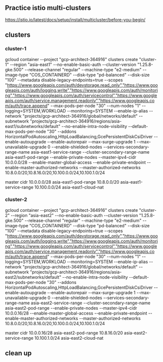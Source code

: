 ## Practice istio multi-clusters
https://istio.io/latest/docs/setup/install/multicluster/before-you-begin/

## clusters

### cluster-1

gcloud container --project "gcp-architect-364916" clusters create "cluster-1" --region "asia-east1" --no-enable-basic-auth --cluster-version "1.25.8-gke.500" --release-channel "regular" --machine-type "e2-medium" --image-type "COS_CONTAINERD" --disk-type "pd-balanced" --disk-size "100" --metadata disable-legacy-endpoints=true --scopes "https://www.googleapis.com/auth/devstorage.read_only","https://www.googleapis.com/auth/logging.write","https://www.googleapis.com/auth/monitoring","https://www.googleapis.com/auth/servicecontrol","https://www.googleapis.com/auth/service.management.readonly","https://www.googleapis.com/auth/trace.append" --max-pods-per-node "30" --num-nodes "1" --logging=SYSTEM,WORKLOAD --monitoring=SYSTEM --enable-ip-alias --network "projects/gcp-architect-364916/global/networks/default" --subnetwork "projects/gcp-architect-364916/regions/asia-east1/subnetworks/default" --no-enable-intra-node-visibility --default-max-pods-per-node "30" --addons HorizontalPodAutoscaling,HttpLoadBalancing,GcePersistentDiskCsiDriver --enable-autoupgrade --enable-autorepair --max-surge-upgrade 1 --max-unavailable-upgrade 0 --enable-shielded-nodes --services-secondary-range-name asia-east1-service-range --cluster-secondary-range-name asia-east1-pod-range --enable-private-nodes --master-ipv4-cidr 10.0.0.0/28 --enable-master-global-access --enable-private-endpoint --enable-master-authorized-networks --master-authorized-networks 10.8.0.0/20,10.8.16.0/20,10.100.0.0/24,10.100.1.0/24

master cidr 10.0.0.0/28
asia-east1-pod-range 10.8.0.0/20
asia-east1-service-range 10.100.0.0/24
asia-east1-cloud-nat


### cluster-2

gcloud container --project "gcp-architect-364916" clusters create "cluster-2" --region "asia-east2" --no-enable-basic-auth --cluster-version "1.25.8-gke.500" --release-channel "regular" --machine-type "e2-medium" --image-type "COS_CONTAINERD" --disk-type "pd-balanced" --disk-size "100" --metadata disable-legacy-endpoints=true --scopes "https://www.googleapis.com/auth/devstorage.read_only","https://www.googleapis.com/auth/logging.write","https://www.googleapis.com/auth/monitoring","https://www.googleapis.com/auth/servicecontrol","https://www.googleapis.com/auth/service.management.readonly","https://www.googleapis.com/auth/trace.append" --max-pods-per-node "30" --num-nodes "1" --logging=SYSTEM,WORKLOAD --monitoring=SYSTEM --enable-ip-alias --network "projects/gcp-architect-364916/global/networks/default" --subnetwork "projects/gcp-architect-364916/regions/asia-east2/subnetworks/default" --no-enable-intra-node-visibility --default-max-pods-per-node "30" --addons HorizontalPodAutoscaling,HttpLoadBalancing,GcePersistentDiskCsiDriver --enable-autoupgrade --enable-autorepair --max-surge-upgrade 1 --max-unavailable-upgrade 0 --enable-shielded-nodes --services-secondary-range-name asia-east2-service-range --cluster-secondary-range-name asia-east2-pod-range --enable-private-nodes --master-ipv4-cidr 10.0.0.16/28 --enable-master-global-access --enable-private-endpoint --enable-master-authorized-networks --master-authorized-networks 10.8.0.0/20,10.8.16.0/20,10.100.0.0/24,10.100.1.0/24

master cidr 10.0.0.16/28
asia-east2-pod-range 10.8.16.0/20
asia-east2-service-range 10.100.1.0/24
asia-east2-cloud-nat


## clean up
